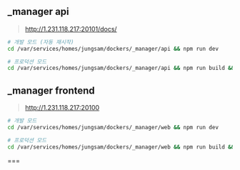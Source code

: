 ## _manager api

> http://1.231.118.217:20101/docs/

```sh
# 개발 모드 (자동 재시작)
cd /var/services/homes/jungsam/dockers/_manager/api && npm run dev

# 프로덕션 모드
cd /var/services/homes/jungsam/dockers/_manager/api && npm run build && npm run start
```

## _manager frontend

> http://1.231.118.217:20100

```sh
# 개발 모드
cd /var/services/homes/jungsam/dockers/_manager/web && npm run dev

# 프로덕션 모드
cd /var/services/homes/jungsam/dockers/_manager/web && npm run build && npm run start

```

===


